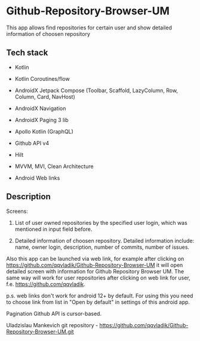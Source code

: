 # Github-Repository-Browser-UM
This app allows find repositories for certain user and show detailed information of choosen repository

## Tech stack

- Kotlin
- Kotlin Coroutines/flow

- AndroidX Jetpack Compose (Toolbar, Scaffold, LazyColumn, Row, Column, Card, NavHost)
- AndroidX Navigation
- AndroidX Paging 3 lib

- Apollo Kotlin (GraphQL)
- Github API v4
- Hilt
- MVVM, MVI, Clean Architecture

- Android Web links

## Description
Screens: 

1. List of user owned repositories by the specified user login, which was mentioned in input field before.

2. Detailed information of choosen repository. Detailed information include: name, owner login, description, number of commits, number of issues.

Also this app can be launched via web link, for example after clicking on https://github.com/qqvladik/Github-Repository-Browser-UM it will open detailed screen with information for Github Repository Browser UM.
The same way will work for user repositories after clicking on web link for user, f.e. https://github.com/qqvladik.

p.s. web links don't work for android 12+ by default. For using this you need to choose link from list in "Open by default" in settings of this android app.

Pagination Github API is cursor-based.

Uladzislau Mankevich
git repository - https://github.com/qqvladik/Github-Repository-Browser-UM.git
